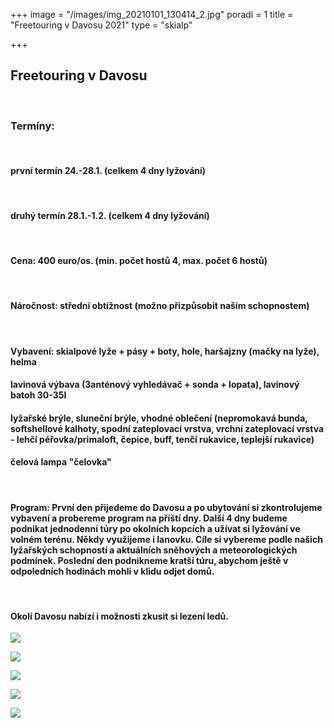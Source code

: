 +++
image = "/images/img_20210101_130414_2.jpg"
poradi = 1
title = "Freetouring v Davosu 2021"
type = "skialp"

+++
## **Freetouring v Davosu**

&nbsp;

### **Termíny:**

&nbsp;

#### první termín **24.-28.1.** (celkem 4 dny lyžování)

&nbsp;

#### druhý termín **28.1.-1.2.** (celkem 4 dny lyžování)

&nbsp;

#### **Cena:** 400 euro/os. (min. počet hostů 4, max. počet 6 hostů)

&nbsp;

#### **Náročnost:** střední obtížnost (možno přizpůsobit našim schopnostem)

&nbsp;

#### **Vybavení:** skialpové lyže + pásy + boty, hole, haršajzny (mačky na lyže), helma

#### lavinová výbava (3anténový vyhledávač + sonda + lopata), lavinový batoh 30-35l

#### lyžařské brýle, sluneční brýle, vhodné oblečení (nepromokavá bunda, softshellové kalhoty, spodní zateplovací vrstva, vrchní zateplovací vrstva - lehčí péřovka/primaloft, čepice, buff, tenčí rukavice, teplejší rukavice)

#### čelová lampa "čelovka"

&nbsp;

#### **Program:** První den přijedeme do Davosu a po ubytování si zkontrolujeme vybavení a probereme program na příští dny. Další 4 dny budeme podnikat jednodenní túry po okolních kopcích a užívat si lyžování ve volném terénu. Někdy využijeme i lanovku. Cíle si vybereme podle našich lyžařských schopností a aktuálních sněhových a meteorologických podmínek. Poslední den podnikneme kratší túru, abychom ještě v odpoledních hodinách mohli v klidu odjet domů.

&nbsp;

#### Okolí Davosu nabízí i možnosti zkusit si lezení ledů.

![](/images/img_20210101_092142_0.jpg)

![](/images/img_20210101_121932_9.jpg)

![](/images/img_20210101_142352_5.jpg)

![](/images/img_20210101_134121_8-4.jpg)

![](/images/img_20210101_133051_8.jpg)